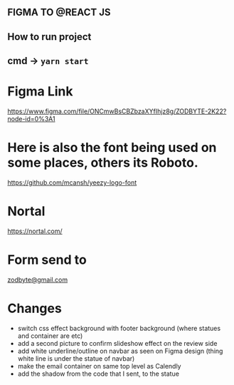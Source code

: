 ## FIGMA TO @REACT JS

## How to run project
## cmd -> `yarn start`

# Figma Link
https://www.figma.com/file/ONCmwBsCBZbzaXYfIhjz8g/ZODBYTE-2K22?node-id=0%3A1

# Here is also the font being used on some places, others its Roboto.
https://github.com/mcansh/yeezy-logo-font

# Nortal
https://nortal.com/

# Form send to
zodbyte@gmail.com

# Changes
- switch css effect background with footer background (where statues and container are etc)
- add a second picture to confirm slideshow effect on the review side
- add white underline/outline on navbar as seen on Figma design (thing white line is under the statue of navbar)
- make the email container on same top level as Calendly
- add the shadow from the code that I sent, to the statue